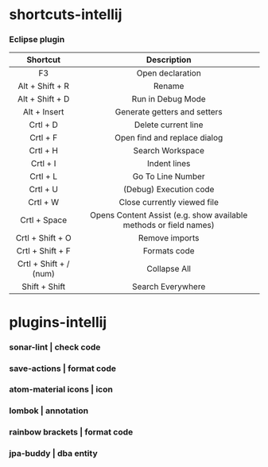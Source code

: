 # shortcuts-intellij

### Eclipse plugin
|   Shortcut   |  Description  | 
| :---:        |     :---:     |
| F3           | Open declaration |
| Alt + Shift + R  | Rename     |
| Alt + Shift + D  | Run in Debug Mode     | 
| Alt + Insert     | Generate getters and setters | 
| Crtl + D         | Delete current line |
| Crtl + F | Open find and replace dialog |
| Crtl + H | Search Workspace |
| Crtl + I | Indent lines |
| Crtl + L | Go To Line Number |
| Crtl + U | (Debug) Execution code |
| Crtl + W | Close currently viewed file |
| Crtl + Space | Opens Content Assist (e.g. show available methods or field names) |
| Crtl + Shift + O | Remove imports |
| Crtl + Shift + F | Formats code |
| Crtl + Shift + / (num) | Collapse All |
| Shift + Shift | Search Everywhere | 

# plugins-intellij
### sonar-lint | check code
### save-actions | format code
### atom-material icons | icon
### lombok | annotation
### rainbow brackets | format code
### jpa-buddy | dba entity

